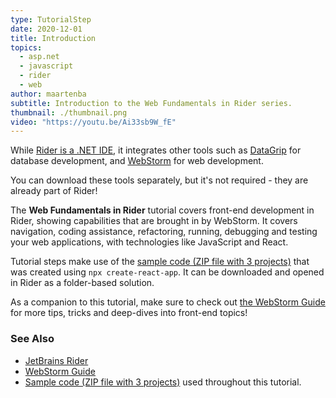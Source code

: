 ```yaml
---
type: TutorialStep
date: 2020-12-01
title: Introduction
topics:
  - asp.net
  - javascript
  - rider
  - web
author: maartenba
subtitle: Introduction to the Web Fundamentals in Rider series.
thumbnail: ./thumbnail.png
video: "https://youtu.be/Ai33sb9W_fE"
---
```


While [Rider is a .NET IDE](https://www.jetbrains.com/rider/), it integrates other tools such as [DataGrip](https://www.jetbrains.com/datagrip/) for database development, and [WebStorm](https://www.jetbrains.com/webstorm/) for web development.

You can download these tools separately, but it's not required - they are already part of Rider!

The **Web Fundamentals in Rider** tutorial covers front-end development in Rider, showing capabilities that are brought in by WebStorm.
It covers navigation, coding assistance, refactoring, running, debugging and testing your web applications, with technologies like JavaScript and React.

Tutorial steps make use of the [sample code (ZIP file with 3 projects)](https://raw.githubusercontent.com/jetbrains/guide/main/site/dotnet/demos/tutorials/web-fundamentals/rider-web-fundamentals.zip) that was created using `npx create-react-app`.
It can be downloaded and opened in Rider as a folder-based solution.

As a companion to this tutorial, make sure to check out [the WebStorm Guide](https://www.jetbrains.com/webstorm/guide/) for more tips, tricks and deep-dives into front-end topics!

### See Also

- [JetBrains Rider](https://www.jetbrains.com/rider/)
- [WebStorm Guide](https://www.jetbrains.com/webstorm/guide/)
- [Sample code (ZIP file with 3 projects)](https://raw.githubusercontent.com/jetbrains/guide/main/site/dotnet/demos/tutorials/web-fundamentals/rider-web-fundamentals.zip) used throughout this tutorial.
